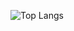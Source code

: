 ![Top Langs](https://github-readme-stats.vercel.app/api/top-langs/?username=404kuso&theme=material-palenight)
<!--
**404kuso/404kuso** is a ✨ _special_ ✨ repository because its `README.md` (this file) appears on your GitHub profile.
